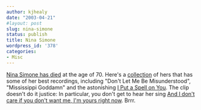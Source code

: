 ```yaml
---
author: kjhealy
date: "2003-04-21"
#layout: post
slug: nina-simone
status: publish
title: Nina Simone
wordpress_id: '378'
categories:
- Misc
---
```


[Nina Simone has died](http://www.sky.com/skynews/article/0,,30200-12293860,00.html "Headline news from Sky News - Witness the event") at the age of 70. Here's a [collection](http://www.amazon.com/exec/obidos/tg/detail/-/B0000046PQ) of hers that has some of her best recordings, including "Don't Let Me Be Misunderstood", "Mississippi Goddamn" and the astonishing [I Put a Spell on You](http://www.amazon.com/exec/obidos/clipserve/B0000046PQ001002/1/002-7882674-2488827). The clip doesn't do it justice: In particular, you don't get to hear her sing [And I don't care if you don't want me, I'm yours right now](http://www.boscarol.com/nina/html/where/iputaspellonyou.html). Brrr.

